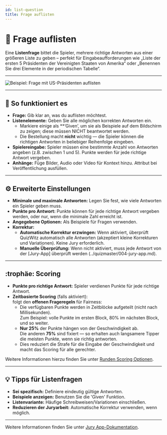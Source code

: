 ```yaml
---
id: list-question
title: Frage auflisten
---
```


# 📝 Frage auflisten

Eine **Listenfrage** bittet die Spieler, mehrere richtige Antworten aus einer größeren Liste zu geben – perfekt für Eingabeaufforderungen wie „Liste der ersten 5 Präsidenten der Vereinigten Staaten von Amerika“ oder „Benennen Sie drei Elemente in der periodischen Tabelle“.

---

![Beispiel: Frage mit US-Präsidenten auflisten](/images/question-modes/list-question/list-question.png)

---

## 📝 So funktioniert es

- **Frage:** Gib klar an, was du auflisten möchtest.
- **Listenelemente:** Geben Sie alle möglichen korrekten Antworten ein.
  - Markiere einige als \*\*‘Given’, um sie als Beispiele auf dem Bildschirm zu zeigen; diese müssen NICHT beantwortet werden.
  - Die Bestellung macht **nicht** wichtig — die Spieler können die richtigen Antworten in beliebiger Reihenfolge eingeben.
- **Spielereingabe:** Spieler müssen eine bestimmte Anzahl von Antworten angeben (z.B. zwischen 1 und 5). Punkte werden für jede richtige Antwort vergeben.
- **Anhänge:** Füge Bilder, Audio oder Video für Kontext hinzu. Attribut bei Veröffentlichung ausfüllen.

---

## ⚙️ Erweiterte Einstellungen

- **Minimale und maximale Antworten:** Legen Sie fest, wie viele Antworten ein Spieler geben muss.
- **Punkte pro Antwort:** Punkte können für jede richtige Antwort vergeben werden, oder nur, wenn die minimale Zahl erreicht ist.
- **Angegebene Optionen:** Als Beispiele für Fragen verwenden.
- **Korrektur:**
  - **Automatische Korrektur erzwingen:** Wenn aktiviert, überprüft QuizWitz automatisch alle Antworten (akzeptiert kleine Korrekturen und Variationen). Keine Jury erforderlich.
  - **Manuelle Überprüfung:** Wenn nicht aktiviert, muss jede Antwort von der [Jury-App] überprüft werden (../quizmaster/004-jury-app.md).

---

## :trophäe: Scoring

- **Punkte pro richtige Antwort:** Spieler verdienen Punkte für jede richtige Antwort.
- **Zeitbasierte Scoring** (falls aktiviert):\
  folgt den **offenen Frageregeln** für Fairness:
  - Die verfügbaren Punkte werden in Zeitblöcke aufgeteilt (nicht nach Millisekunden).\
    Zum Beispiel: volle Punkte im ersten Block, 80% im nächsten Block, und so weiter.
  - **Nur 25%** der Punkte hängen von der Geschwindigkeit ab.\
    Die anderen **75%** sind fixiert — so erhalten auch langsamere Tipper die meisten Punkte, wenn sie richtig antworten.
  - Dies reduziert die Strafe für die Eingabe der Geschwindigkeit und macht das Scoring für alle gerechter.

Weitere Informationen hierzu finden Sie unter [Runden Scoring Optionen](../editor/008-round-options.md#scoring).

---

## 💡 Tipps für Listenfragen

- **Sei spezifisch:** Definiere eindeutig gültige Antworten.
- **Beispiele anzeigen:** Benutzen Sie die 'Given' Funktion.
- **Listenvariante:** Häufige Schreibweisen/Variationen einschließen.
- **Reduzieren der Juryarbeit:** Automatische Korrektur verwenden, wenn möglich.

---

Weitere Informationen finden Sie unter [Jury App-Dokumentation](../quizmaster/004-jury-app.md).

